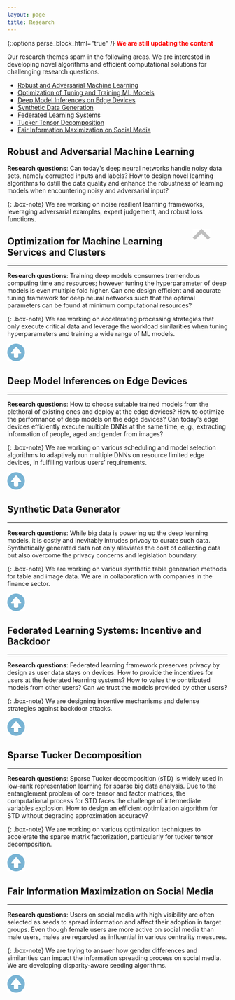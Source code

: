 ```yaml
---
layout: page
title: Research
---
```

{::options parse_block_html="true" /}
<a name="top"></a> 
<span style="color:red">**We are still updating the content**</span>

Our research themes spam in the following areas. We are interested in developing novel algorithms and efficient computational solutions for challenging research questions.
- [Robust and Adversarial Machine Learning](#Robust)
- [Optimization of Tuning and Training ML Models](#Tune)
- [Deep Model Inferences on Edge Devices](#EdgeInf)
- [Synthetic Data Generation](#GAN)
- [Federated Learning Systems](#Federated)
- [Tucker Tensor Decomposition](#Tucker)
- [Fair Information Maximization on Social Media](#FairIM)


## Robust and Adversarial Machine Learning<a name="Robust"></a> 

**Research questions**: Can today's deep neural networks handle noisy data sets, namely corrupted inputs and labels? How to design novel learning algorithms to dstill the data quality and enhance the robustness of learning models when encountering noisy and adversarial input? 

{: .box-note}
We are working on noise resilient learning frameworks, leveraging adversarial examples, expert judgement, and robust loss functions.

<figure>
 <a href="#top">
  <img src="images/up.png" alt="top" style="float: right;" width="40" height="25">
 </a>
</figure>



## Optimization for Machine Learning Services and Clusters<a name="Tune"></a> 
-----
**Research questions**: Training deep models consumes tremendous computing time and resources; however tuning the hyperparameter of deep models is even multiple fold higher. Can one design efficient and accurate tuning framework for deep neural networks such that the optimal parameters can be found at minimum computational resources?

{: .box-note}
We are working on accelerating processing strategies that only execute critical data and leverage the workload similarities when tuning hyperparameters and training a wide range of ML models.  


<a href="#top">
 <img alt="top" src="/images/top.png" width="40" height="40">
</a>


## Deep Model Inferences on Edge Devices<a name="EdgeInf"></a> 
----
**Research questions**: How to choose suitable trained models from the plethoral of existing ones and deploy at the edge devices? How to optimize the performance of deep models on the edge devices? Can today's edge devices efficiently execute multiple DNNs at the same time, e,.g., extracting information of people, aged and gender from images?

{: .box-note}
We are working on various scheduling and model selection algorithms to adaptively run multiple DNNs on resource limited edge devices, in fulfilling various users’ requirements. 
 

<a href="#top">
         <img alt="top" src="/images/top.png" width="40" height="40">
</a>


## Synthetic Data Generator<a name="GAN"></a> 
-----
**Research questions**: While big data is powering up the deep learning models, it is costly and inevitably intrudes privacy to curate such data. Synthetically generated data not only alleviates the cost of collecting data but also overcome the privacy concerns and legislation boundary.

{: .box-note}
We are working on various synthetic table generation methods for table and image data. We are in collaboration with companies in the finance sector. 

<a href="#top">
         <img alt="top" src="/images/top.png" width="40" height="40">
</a>


## Federated Learning Systems: Incentive and Backdoor<a name="Federated"></a> 
-----
**Research questions**: Federated learning framework preserves privacy by design as user data stays on devices. How to provide the incentives for users at the federated learning systems? How to value the contributed models from other users? Can we trust the models provided by other users?

{: .box-note}
We are designing incentive mechanisms and defense strategies against backdoor attacks. 

<a href="#top">
         <img alt="top" src="/images/top.png" width="40" height="40">
</a>


## Sparse Tucker Decomposition <a name="Tucker"></a> 
-----
**Research questions**: Sparse Tucker decomposition (sTD) is widely used in low-rank representation learning for sparse big data analysis. Due to the entanglement problem  of  core  tensor  and  factor  matrices,  the  computational process  for  STD  faces  the challenge of   intermediate  variables  explosion. How to design an efficient optimization algorithm for STD without degrading approximation accuracy?

{: .box-note}
We are working on various optimization techniques to accelerate the sparse matrix factorization, particularly for tucker tensor decomposition.

<a href="#top">
         <img alt="top" src="./images/top.png" width="40" height="40">
</a>


## Fair Information Maximization on Social Media<a name="FairIM"></a> 
-----
**Research questions**: Users on social media with high visibility are often selected as seeds to spread information and affect their adoption in target groups. Even though female users are more active on social media than male users, males are regarded as influential in various centrality measures.

{: .box-note}
We are trying to answer how gender differences and similarities can impact the information spreading process on social media. We are developing  disparity-aware seeding algorithms.

<a href="#top">
         <img alt="top" src="/images/top.png" width="40" height="40">
</a>




